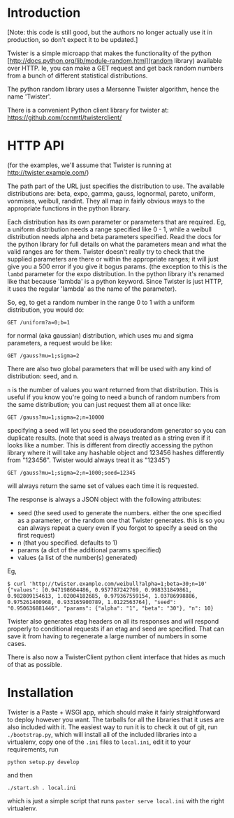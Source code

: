 # Introduction

[Note: this code is still good, but the authors no longer actually use
it in production, so don't expect it to be updated.]

Twister is a simple microapp that makes the functionality of the
python [http://docs.python.org/lib/module-random.html](random library)
available over HTTP. Ie, you can make a GET request and get back
random numbers from a bunch of different statistical distributions.

The python random library uses a Mersenne Twister algorithm, hence the
name 'Twister'.

There is a convenient Python client library for twister at:
https://github.com/ccnmtl/twisterclient/

# HTTP API

(for the examples, we'll assume that Twister is running at
http://twister.example.com/)

The path part of the URL just specifies the distribution to use. The
available distributions are: beta, expo, gamma, gauss, lognormal,
pareto, uniform, vonmises, weibull, randint. They all map in fairly
obvious ways to the appropriate functions in the python library.

Each distribution has its own parameter or parameters that are
required. Eg, a uniform distribution needs a range specified like 0 -
1, while a weibull distribution needs alpha and beta parameters
specified. Read the docs for the python library for full details on
what the parameters mean and what the valid ranges are for
them. Twister doesn't really try to check that the supplied parameters
are there or within the appropriate ranges; it will just give you a
500 error if you give it bogus params. (the exception to this is the
`lambd` parameter for the expo distribution. In the python library
it's renamed like that because 'lambda' is a python keyword. Since
Twister is just HTTP, it uses the regular 'lambda' as the name of the
parameter).

So, eg, to get a random number in the range 0 to 1 with a uniform
distribution, you would do:

    GET /uniform?a=0;b=1

for normal (aka gaussian) distribution, which uses mu and sigma
parameters, a request would be like:

    GET /gauss?mu=1;sigma=2


There are also two global parameters that will be used with any kind
of distribution: seed, and n.

`n` is the number of values you want returned from that
distribution. This is useful if you know you're going to need a bunch
of random numbers from the same distribution; you can just request
them all at once like:

    GET /gauss?mu=1;sigma=2;n=10000

specifying a seed will let you seed the pseudorandom generator so you
can duplicate results. (note that seed is always treated as a string
even if it looks like a number. This is different from directly
accessing the python library where it will take any hashable object
and 123456 hashes differently from "123456". Twister would always
treat it as "12345")

    GET /gauss?mu=1;sigma=2;n=1000;seed=12345

will always return the same set of values each time it is requested.

The response is always a JSON object with the following attributes:

* seed (the seed used to generate the numbers. either the one
  specified as a parameter, or the random one that Twister
  generates. this is so you can always repeat a query even if you
  forgot to specify a seed on the first request)
* n (that you specified. defaults to 1)
* params (a dict of the additional params specified)
* values (a list of the number(s) generated)

Eg,

    $ curl 'http://twister.example.com/weibull?alpha=1;beta=30;n=10'
    {"values": [0.947198604486, 0.957787242769, 0.998331849861, 0.982809154613, 1.02004182685, 0.979367559154, 1.03786998886, 0.975261400968, 0.933165900789, 1.0122563764], "seed": "0.950636881446", "params": {"alpha": "1", "beta": "30"}, "n": 10}


Twister also generates etag headers on all its responses and will
respond properly to conditional requests if an etag and seed are
specified. That can save it from having to regenerate a large number
of numbers in some cases.

There is also now a TwisterClient python client interface that hides
as much of that as possible.

# Installation

Twister is a Paste + WSGI app, which should make it fairly
straightforward to deploy however you want. The tarballs for all the
libraries that it uses are also included with it. The easiest way to
run it is to check it out of git, run `./bootstrap.py`, which will
install all of the included libraries into a virtualenv, copy one of
the `.ini` files to `local.ini`, edit it to your requirements, run

    python setup.py develop 

and then

    ./start.sh . local.ini

which is just a simple script that runs `paster serve local.ini` with
the right virtualenv.
